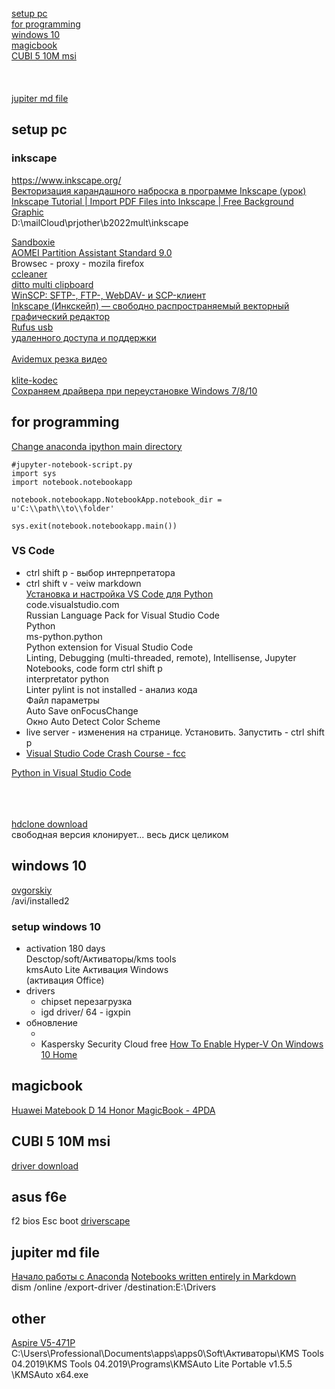 [setup pc](#setup-pc)   
[for programming](#for-programming)  
[windows 10](#windows-10)   
[magicbook](#magicbook)   
[CUBI 5 10M msi](#CUBI-5-10M)   
[](#)   
[](#)   
[](#)   
[jupiter md file](#jupiter-md-file)   


## setup pc
### inkscape
https://www.inkscape.org/  
[Векторизация карандашного наброска в программе Inkscape (урок)](https://tabun.everypony.ru/blog/draw_help/51004.html)  
[Inkscape Tutorial | Import PDF Files into Inkscape | Free Background Graphic](https://www.youtube.com/watch?v=Z9Xr_49K5tM)  
D:\mailCloud\prjother\b2022mult\inkscape


[Sandboxie](https://www.softportal.com/software-16837-sandboxie.html)  
[AOMEI Partition Assistant Standard 9.0](https://www.aomeitech.com/pa/standard.html)  
Browsec - proxy - mozila firefox    
[ccleaner](https://www.ccleaner.com/ru-ru/ccleaner/download/standard)  
[ditto multi clipboard](https://sourceforge.net/p/ditto-cp/wiki/Home/)  
[WinSCP: SFTP-, FTP-, WebDAV- и SCP-клиент](https://winscp.net/eng/docs/lang:ru)   
[Inkscape (Инкскейп) — свободно распространяемый векторный графический редактор](https://inkscape.org/ru/)  
[Rufus usb](https://rufus.ie/ru_RU.html)   
[удаленного доступа и поддержки](https://www.teamviewer.com/ru/)  
[]()  
[Avidemux резка видео](http://fixounet.free.fr/avidemux/)  
[]()  
[klite-kodec](https://klite-kodec.ru/k-lite-codec-pack-dlya-windows-10/)  
[Сохраняем драйвера при переустановке Windows 7/8/10](https://zen.yandex.ru/media/supercomputer/sohraniaem-draivera-pri-pereustanovke-windows-7810-5b223bbc77d0e67f1fc559e9)   

## for programming
[Change anaconda ipython main directory](https://stackoverflow.com/questions/24117132/change-anaconda-ipython-main-directory)  
```
#jupyter-notebook-script.py
import sys
import notebook.notebookapp 

notebook.notebookapp.NotebookApp.notebook_dir = u'C:\\path\\to\\folder'

sys.exit(notebook.notebookapp.main())
```  
### VS Code
- ctrl shift p - выбор интерпретатора
- ctrl shift v - veiw markdown  
[Установка и настройка VS Code для Python](https://www.youtube.com/watch?v=Re2KdeoRhXY)  
code.visualstudio.com  
Russian Language Pack for Visual Studio Code  
Python  
ms-python.python  
Python extension for Visual Studio Code  
Linting, Debugging (multi-threaded, remote), Intellisense, Jupyter Notebooks, code form
ctrl shift p  
interpretator python  
Linter pylint is not installed - анализ кода  
Файл параметры   
Auto Save onFocusChange  
Окно Auto Detect Color Scheme  
- live server - изменения на странице. Установить. Запустить - ctrl shift p  
- [Visual Studio Code Crash Course - fcc](https://www.youtube.com/watch?v=WPqXP_kLzpo)  


[Python in Visual Studio Code](https://code.visualstudio.com/docs/languages/python)  
[]()  
[]()  
[]()  
[]()  

[hdclone download](https://www.miray.de/download/hdclone.html)  
свободная версия клонирует... весь диск целиком  

## windows 10
[ovgorskiy](https://ovgorskiy.ru/)  
/avi/installed2  
### setup windows 10
- activation 180 days  
  Desctop/soft/Aктиваторы/kms tools   
  kmsAuto Lite Активация Windows  
  (активация Office)  
- drivers  
  - chipset перезагрузка  
  - igd driver/ 64 - igxpin
- обновление  
  - []()  
  - Kaspersky Security Cloud free
[How To Enable Hyper-V On Windows 10 Home](https://www.itechtics.com/enable-hyper-v-windows-10-home/)  
[]()  

## magicbook
[Huawei Matebook D 14 Honor MagicBook - 4PDA](https://4pda.ru/forum/index.php?showtopic=919719&st=1840)  
[]()  

## CUBI 5 10M msi
[driver download](https://www.msi.com/Mini-PC/support/Cubi-5-10M#down-driver&Win10%2064)  
## asus f6e
f2 bios Esc boot
[driverscape](https://www.driverscape.com/manufacturers/asus/laptops-desktops/f6e/4793)  
[]()  

## 

## 

## jupiter md file  
[Начало работы с Anaconda](https://pythonru.com/baza-znanij/nachalo-raboty-s-anaconda)
[Notebooks written entirely in Markdown](https://jupyterbook.org/file-types/myst-notebooks.html)   
dism /online /export-driver /destination:E:\Drivers   
## other
[Aspire V5-471P](https://www.acer.com/ac/ru/RU/content/support-product/4583?b=1&pn=NX.M3UER.003)   
C:\Users\Professional\Documents\apps\apps0\Soft\Активаторы\KMS Tools 04.2019\KMS Tools 04.2019\Programs\KMSAuto Lite Portable v1.5.5
\KMSAuto x64.exe   
[]()   
[]()   
[]()   
[]()   
